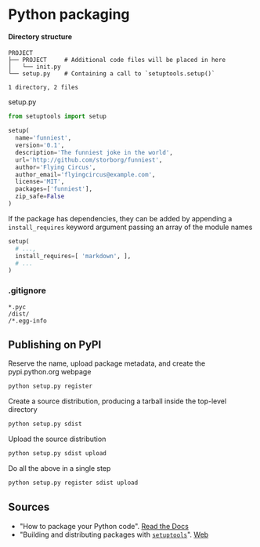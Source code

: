 # Python packaging

#### Directory structure
```
PROJECT
├── PROJECT     # Additional code files will be placed in here
│   └── init.py
└── setup.py    # Containing a call to `setuptools.setup()`

1 directory, 2 files
```
setup.py
```python
from setuptools import setup

setup(
  name='funniest',
  version='0.1',
  description='The funniest joke in the world',
  url='http://github.com/storborg/funniest',
  author='Flying Circus',
  author_email='flyingcircus@example.com',
  license='MIT',
  packages=['funniest'],
  zip_safe=False
)
```
If the package has dependencies, they can be added by appending a `install_requires` keyword argument passing an array of the module names
```python
setup(
  # ...,
  install_requires=[ 'markdown', ],
  # ...
)
```
### .gitignore
```
*.pyc
/dist/
/*.egg-info
```
## Publishing on PyPI
Reserve the name, upload package metadata, and create the pypi.python.org webpage
```py
python setup.py register
```
Create a source distribution, producing a tarball inside the top-level directory
```py
python setup.py sdist
```
Upload the source distribution
```py
python setup.py sdist upload
```
Do all the above in a single step
```py
python setup.py register sdist upload
```
## Sources
- "How to package your Python code". [Read the Docs](https://python-packaging.readthedocs.io/en/latest/)
- "Building and distributing packages with [`setuptools`]()". [Web](https://setuptools.readthedocs.io/en/latest/setuptools.html)